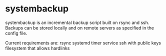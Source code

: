 # systembackup

systembackup is an incremental backup script built on rsync and ssh.
Backups can be stored locally and on remote servers as specified in the config file.

Current requirements are:
  rsync
  systemd timer service
  ssh with public keys
  filesystem that allows hardlinks
